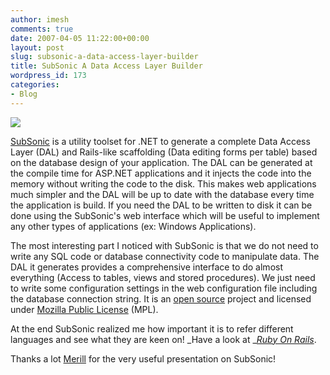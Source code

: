```yaml
---
author: imesh
comments: true
date: 2007-04-05 11:22:00+00:00
layout: post
slug: subsonic-a-data-access-layer-builder
title: SubSonic A Data Access Layer Builder
wordpress_id: 173
categories:
- Blog
---
```


![](http://www.imeshonline.net/images/subsonic_logo.png)




[SubSonic](http://www.codeplex.com/Wiki/View.aspx?ProjectName=actionpack) is a utility toolset for .NET to generate a complete Data Access Layer (DAL) and Rails-like scaffolding (Data editing forms per table) based on the database design of your application. The DAL can be generated at the compile time for ASP.NET applications and it injects the code into the memory without writing the code to the disk. This makes web applications much simpler and the DAL will be up to date with the database every time the application is build. If you need the DAL to be written to disk it can be done using the SubSonic's web interface which will be useful to implement any other types of applications (ex: Windows Applications).




The most interesting part I noticed with SubSonic is that we do not need to write any SQL code or database connectivity code to manipulate data. The DAL it generates provides a comprehensive interface to do almost everything (Access to tables, views and stored procedures). We just need to write some configuration settings in the web configuration file including the database connection string. It is an [open source](http://www.opensource.org/) project and licensed under [Mozilla Public License](http://www.mozilla.org/MPL/) (MPL). 




At the end SubSonic realized me how important it is to refer different languages and see what they are keen on! _Have a look at _[_Ruby On Rails_](http://www.rubyonrails.org/). 




Thanks a lot [Merill](http://www.merill.net/) for the very useful presentation on SubSonic!
